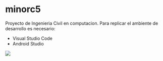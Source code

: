# minorc5
Proyecto de Ingenieria Civil en computacion.
Para replicar el ambiente de desarrollo es necesario:

- Visual Studio Code
- Android Studio




![](http://i.imgur.com/60bts.gif)
